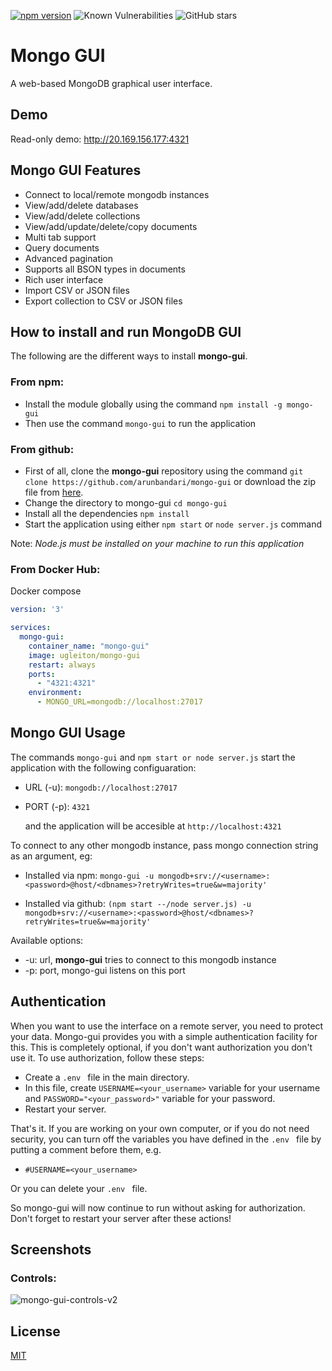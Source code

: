 [![npm version](https://badge.fury.io/js/mongo-gui.svg)](https://www.npmjs.com/package/mongo-gui)
![Known Vulnerabilities](https://snyk.io/test/npm/mongo-gui/badge.svg)
![GitHub stars](https://img.shields.io/github/stars/arunbandari/mongo-gui.svg)

#  Mongo GUI
A web-based MongoDB graphical user interface.

## Demo
Read-only demo: http://20.169.156.177:4321

## Mongo GUI Features
 - Connect to local/remote mongodb instances
 - View/add/delete databases
 - View/add/delete collections
 - View/add/update/delete/copy documents
 - Multi tab support
 - Query documents
 - Advanced pagination
 - Supports all BSON types in documents
 - Rich user interface
 - Import CSV or JSON files
 - Export collection to CSV or JSON files

## How to install and run MongoDB GUI
The following are the different ways to install **mongo-gui**.
### From npm:
 - Install the module globally using the command ```npm install -g mongo-gui```
 - Then use the command ```mongo-gui``` to run the application
### From github:
 - First of all, clone the **mongo-gui** repository using the command ```git clone https://github.com/arunbandari/mongo-gui``` or download the zip file from [here](https://github.com/arunbandari/mongo-gui/archive/master.zip).
 - Change the directory to mongo-gui ```cd mongo-gui```
 - Install all the dependencies ```npm install```
 - Start the application using either ```npm start``` or ```node server.js``` command

 Note: *Node.js must be installed on your machine to run this application*

### From Docker Hub:
Docker compose
```yaml
version: '3'

services:
  mongo-gui:
    container_name: "mongo-gui"
    image: ugleiton/mongo-gui
    restart: always
    ports:
      - "4321:4321"
    environment:
      - MONGO_URL=mongodb://localhost:27017
```

## Mongo GUI Usage
 The commands ```mongo-gui``` and ```npm start or node server.js``` start the application with the following configuaration:

 - URL (-u): ```mongodb://localhost:27017```
 - PORT (-p): ```4321```

   and the application will be accesible at ```http://localhost:4321```

To connect to any other mongodb instance, pass mongo connection string as an argument, eg:


- Installed via npm:	```mongo-gui -u mongodb+srv://<username>:<password>@host/<dbnames>?retryWrites=true&w=majority'```

- Installed via github:	```(npm start --/node server.js) -u mongodb+srv://<username>:<password>@host/<dbnames>?retryWrites=true&w=majority'```

Available options:
- -u: url, **mongo-gui** tries to connect to this mongodb instance
- -p: port, mongo-gui listens on this port

## Authentication
When you want to use the interface on a remote server, you need to protect your data. Mongo-gui provides you with a simple authentication facility for this. This is completely optional, if you don't want authorization you don't use it. To use authorization, follow these steps:
- Create a ```.env ``` file in the main directory.
- In this file, create ```USERNAME=<your_username>``` variable for your username and ```PASSWORD="<your_password>"``` variable for your password.
- Restart your server.

That's it. If you are working on your own computer, or if you do not need security, you can turn off the variables you have defined in the ```.env ``` file by putting a comment before them, e.g.
- ```#USERNAME=<your_username>```

Or you can delete your ```.env ``` file.

So mongo-gui will now continue to run without asking for authorization. Don't forget to restart your server after these actions!

 ## Screenshots
 ### Controls:
 ![mongo-gui-controls-v2](https://user-images.githubusercontent.com/36033761/85231098-143a5680-b412-11ea-8fe2-1b628d70cc49.png)




## License
[MIT](https://github.com/arunbandari/mongo-gui/blob/master/LICENSE)
